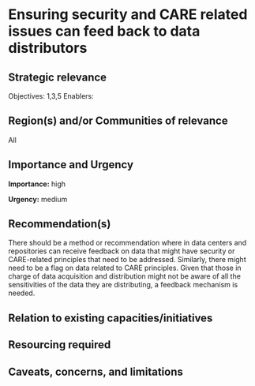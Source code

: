 # Ensuring security and CARE related issues can feed back to data distributors

## Strategic relevance

Objectives: 1,3,5
Enablers: 

## Region(s) and/or Communities of relevance
All

## Importance and Urgency

**Importance:** high

**Urgency:** medium


## Recommendation(s)

There should be a method or recommendation where in data centers and repositories can receive feedback on data that might have security or CARE-related principles 
that need to be addressed. Similarly, there might need to be a flag on data related to CARE principles. Given that those in charge of data acquisition and distribution
might not be aware of all the sensitivities of the data they are distributing, a feedback mechanism is needed.

## Relation to existing capacities/initiatives



## Resourcing required


## Caveats, concerns, and limitations 

